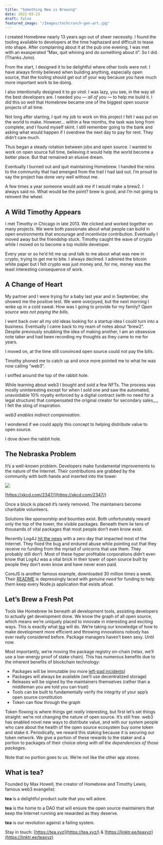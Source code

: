 ```yaml
---
title: "Something New is Brewing"
date: 2022-03-23
draft: false
featured_image: "/Images/techcrunch-gen-art.jpg"
---
```

I created Homebrew nearly 13 years ago out of sheer necessity. I found the tooling available to developers at the time haphazard and difficult to tease into shape. After complaining about it at the pub one evening, I was met with an exasperated “Max, quit whining and do something about it”. So I did. (Thanks Jono).

From the start, I designed it to be delightful where other tools were not. I have always firmly believed when building anything, especially open source, that the tooling should get out of your way because you have much more important work to be doing.

I also intentionally designed it to _go viral_. I was lazy, you see, in the way all the best developers are. I needed you — _all of you_ — to help me build it. I did this so well that Homebrew became one of the biggest open source projects of all time.

Not long after starting, I quit my job to work on this project I felt I was put on the world to make. However… within a few months, the task was long from complete, and I found myself skint. I still remember going to the bank and asking what would happen if I overdrew the next day to pay for rent. They didn’t care much.

Thus began a steady rotation between jobs and open source. I wanted to work on open source full time, believing it would help the world become a better place. But that remained an elusive dream.

Eventually I burned out and quit maintaining Homebrew. I handed the reins to the community that had emerged from the trail I had laid out. I’m proud to say the project has done very well without me.

A few times a year someone would ask me if I would make a brew2. I always said no. What would be the point? brew is good, and I’m not going to reinvent the wheel.

## A Wild Timothy Appears

I met Timothy in Chicago in late 2013. We clicked and worked together on many projects. We were both passionate about what people can build in open environments that encourage and incentivize contribution. Eventually I moved away but the friendship stuck. Timothy caught the wave of crypto while I moved on to become a top mobile developer.

Every year or so he’d hit me up and talk to me about what was new in crypto, trying to get me to bite. I always declined. I admired the bitcoin white paper but I felt crypto was just money and, for me, money was the least interesting consequence of work.

## A Change of Heart

My partner and I were trying for a baby last year and in September, she showed me the positive test. We were overjoyed, but the next morning I woke up in a cold sweat. How was I going to provide for my family? _Open source was not paying the bills._

I went back over all my old ideas looking for a startup idea I could turn into a business. Eventually I came back to my ream of notes about “brew2”. Despite previously snubbing the idea of making another, I am an obsessive note taker and had been recording my thoughts as they came to me for years.

I moved on, at the time still convinced open source could not pay the bills.

Timothy phoned me to catch up and once more pointed me to what he was now calling “web3”.

I sniffed around the top of the rabbit hole.

While learning about web3 I bought and sold a few NFTs. The process was mostly uninteresting except for when I sold one and saw the automated, unavoidable 10% royalty enforced by a digital contract (with no need for a legal structure) that compensated the original creator for secondary sales_._ I felt the sting of inspiration.

_web3 enables indirect compensation._

I wondered if we could apply this concept to helping distribute value to open source.

I dove down the rabbit hole.

## The Nebraska Problem

It’s a well-known problem. Developers make fundamental improvements to the nature of the Internet. Their contributions are grabbed by the community with both hands and inserted into the tower:

![](https://miro.medium.com/v2/resize:fit:770/0*TTqemZPUKyxK8mgo)

[https://xkcd.com/2347/](https://xkcd.com/2347/)

Once a block is placed it’s rarely removed. The maintainers become charitable volunteers.

Solutions like sponsorship and bounties exist. Both unfortunately reward only the top of the tower, the visible packages. Beneath them lie tens of thousands of vital packages that most people don’t even know exist.

Recently Log4J [hit the news](https://www.cnet.com/news/privacy/log4j-software-bug-cisa-issues-emergency-directive-to-federal-agencies/) with a zero day that impacted most of the Internet. They fixed the bug and endured abuse while pointing out that they receive no funding from the myriad of unicorns that use them. They probably still don’t. Most of these hyper profitable corporations didn’t even know that Log4J was a vital brick in their tower of open source built by people they don’t even know and have never even paid.

CoreJS is another famous example, downloaded 30 million times a week. Their [README](https://github.com/zloirock/core-js/blob/master/README.md) is depressingly laced with _genuine need_ for funding to help them keep every Node.js application that exists afloat.

## Let’s Brew a Fresh Pot

Tools like Homebrew lie beneath all development tools, assisting developers to actually get development done. We know the graph of all open source, which means we’re uniquely placed to innovate in interesting and exciting ways. This is exactly what [tea](https://tea.xyz/) will do. We’re taking our knowledge of how to make development more efficient and throwing innovations nobody has ever really considered before. Package managers haven’t been sexy. Until now.

Most importantly, we’re moving the package registry on-chain (relax, we’ll use a low-energy proof of stake chain). This has numerous benefits due to the inherent benefits of blockchain technology:

-   Packages will be immutable (no more [left-pad incidents](https://www.theregister.com/2016/03/23/npm_left_pad_chaos/))
-   Packages will always be available (we’ll use decentralized storage)
-   Releases will be signed by the maintainers themselves (rather than a middleman you are told you can trust)
-   Tools can be built to fundamentally verify the integrity of your app’s open source constitution
-   Token can flow through the graph

Token flowing is where things get _really_ interesting, but first let’s set things straight: we’re not changing the nature of open source. It’s still free. web3 has enabled novel new ways to distribute value, and with our system people who care about the health of the open source ecosystem buy some token and stake it. Periodically, we reward this staking because it is securing our token network. We give a portion of these rewards to the staker and a portion to packages of their choice _along with all the dependencies of those packages_.

Note that no portion goes to _us_. We’re not like the other app stores.

## What is tea?

Founded by Max Howell, the creator of Homebrew and Timothy Lewis, famous web3 evangelist:

**tea** is a delightful product suite that you will adore.

**tea** is the home to a DAO that will ensure the open source maintainers that keep the Internet running are rewarded as they deserve.

**tea** is our revolution against a failing system.

Stay in touch: [https://tea.xyz](https://tea.xyz/) & [https://linktr.ee/teaxyz](https://linktr.ee/teaxyz)
